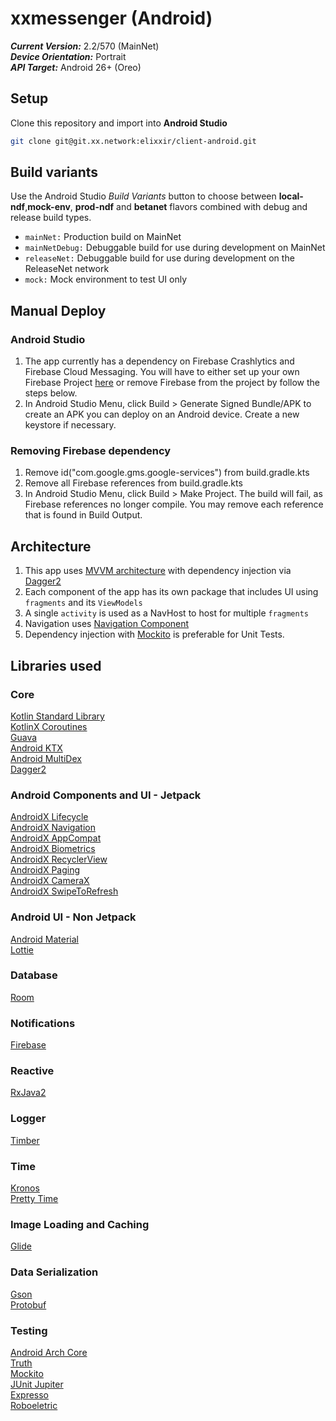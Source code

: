# xxmessenger (Android)

***Current Version:*** 2.2/570 (MainNet)<br>
***Device Orientation:*** Portrait<br>
***API Target:*** Android 26+ (Oreo)

## Setup
Clone this repository and import into **Android Studio**
```bash
git clone git@git.xx.network:elixxir/client-android.git
```

## Build variants
Use the Android Studio *Build Variants* button to choose between **local-ndf**,**mock-env**, **prod-ndf** and **betanet** flavors combined with debug and release build types.
- `mainNet:` Production build on MainNet
- `mainNetDebug:` Debuggable build for use during development on MainNet
- `releaseNet:` Debuggable build for use during development on the ReleaseNet network
- `mock:` Mock environment to test UI only

## Manual Deploy
### Android Studio
1. The app currently has a dependency on Firebase Crashlytics and Firebase Cloud Messaging. You will have to either set up your
own Firebase Project [here](https://firebase.google.com/docs/android/setup) or remove Firebase
from the project by follow the steps below.
2. In Android Studio Menu, click Build > Generate Signed Bundle/APK to create an APK you can deploy on an Android device. Create a new keystore if necessary.

### Removing Firebase dependency
1. Remove id("com.google.gms.google-services") from build.gradle.kts
2. Remove all Firebase references from build.gradle.kts
3. In Android Studio Menu, click Build > Make Project. The build will fail, as Firebase
references no longer compile. You may remove each reference that is found in Build Output.


## Architecture
1. This app uses [MVVM architecture](https://developer.android.com/jetpack/guide) with dependency injection via [Dagger2](https://github.com/google/dagger)
2. Each component of the app has its own package that includes UI using `fragments` and its `ViewModels`
3. A single `activity` is used as a NavHost to host for multiple `fragments`
4. Navigation uses [Navigation Component](https://developer.android.com/guide/navigation)
5. Dependency injection with [Mockito](https://github.com/mockito/mockito) is preferable for Unit Tests.

## Libraries used
### Core
[Kotlin Standard Library](https://kotlinlang.org/api/latest/jvm/stdlib/)\
[KotlinX Coroutines](https://github.com/Kotlin/kotlinx.coroutines)\
[Guava](https://github.com/google/guava)\
[Android KTX](https://developer.android.com/kotlin/ktx)\
[Android MultiDex](https://developer.android.com/studio/build/multidex)\
[Dagger2](https://github.com/google/dagger)

### Android Components and UI - Jetpack
[AndroidX Lifecycle](https://developer.android.com/jetpack/androidx/releases/lifecycle)\
[AndroidX Navigation](https://developer.android.com/jetpack/androidx/releases/navigation)\
[AndroidX AppCompat](https://developer.android.com/jetpack/androidx/releases/appcompat)\
[AndroidX Biometrics](https://developer.android.com/jetpack/androidx/releases/biometric)\
[AndroidX RecyclerView](https://developer.android.com/jetpack/androidx/releases/recyclerview)\
[AndroidX Paging](https://developer.android.com/jetpack/androidx/releases/paging)\
[AndroidX CameraX](https://developer.android.com/training/camerax)\
[AndroidX SwipeToRefresh](https://developer.android.com/jetpack/androidx/releases/swiperefreshlayout)

### Android UI - Non Jetpack
[Android Material](https://developer.android.com/reference/com/google/android/material/packages)\
[Lottie](https://github.com/airbnb/lottie-android)

### Database
[Room](https://developer.android.com/jetpack/androidx/releases/room)

### Notifications
[Firebase](https://firebase.google.com/docs/android/setup)

### Reactive
[RxJava2](https://github.com/ReactiveX/RxJava)

### Logger
[Timber](https://github.com/JakeWharton/timber)

### Time
[Kronos](https://github.com/lyft/Kronos-Android)\
[Pretty Time](https://github.com/lyft/Kronos-Android)

### Image Loading and Caching
[Glide](https://github.com/bumptech/glide)

### Data Serialization
[Gson](https://github.com/google/gson)\
[Protobuf](https://developers.google.com/protocol-buffers)

### Testing
[Android Arch Core](https://developer.android.com/jetpack/androidx/releases/arch-core)\
[Truth](https://github.com/google/truth)\
[Mockito](https://github.com/mockito/mockito)\
[JUnit Jupiter](https://junit.org/junit5/docs/current/user-guide/)\
[Expresso](https://developer.android.com/training/testing/espresso)\
[Roboeletric](https://github.com/robolectric/robolectric)
